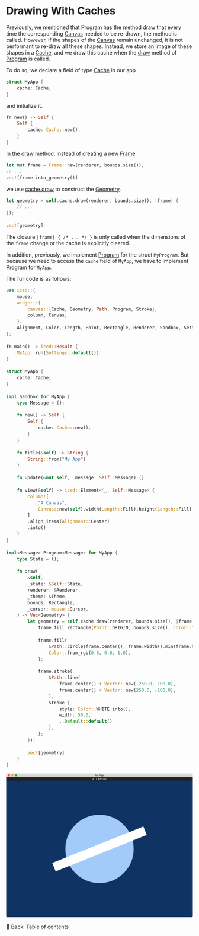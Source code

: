 # Drawing With Caches

Previously, we mentioned that [Program](https://docs.rs/iced/latest/iced/widget/canvas/trait.Program.html) has the method [draw](https://docs.rs/iced/latest/iced/widget/canvas/trait.Program.html#tymethod.draw) that every time the corresponding [Canvas](https://docs.rs/iced/latest/iced/widget/canvas/struct.Canvas.html) needed to be re-drawn, the method is called.
However, if the shapes of the [Canvas](https://docs.rs/iced/latest/iced/widget/canvas/struct.Canvas.html) remain unchanged, it is not performant to re-draw all these shapes.
Instead, we store an image of these shapes in a [Cache](https://docs.rs/iced/latest/iced/widget/canvas/struct.Cache.html), and we draw this cache when the [draw](https://docs.rs/iced/latest/iced/widget/canvas/trait.Program.html#tymethod.draw) method of [Program](https://docs.rs/iced/latest/iced/widget/canvas/trait.Program.html) is called.

To do so, we declare a field of type [Cache](https://docs.rs/iced/latest/iced/widget/canvas/struct.Cache.html) in our app

```rust
struct MyApp {
    cache: Cache,
}
```

and initialize it.

```rust
fn new() -> Self {
    Self {
        cache: Cache::new(),
    }
}
```

In the [draw](https://docs.rs/iced/latest/iced/widget/canvas/trait.Program.html#tymethod.draw) method, instead of creating a new [Frame](https://docs.rs/iced/latest/iced/widget/canvas/enum.Frame.html)

```rust
let mut frame = Frame::new(renderer, bounds.size());
// ...
vec![frame.into_geometry()]
```

we use [cache.draw](https://docs.rs/iced/latest/iced/widget/canvas/struct.Cache.html#method.draw) to construct the [Geometry](https://docs.rs/iced/latest/iced/widget/canvas/enum.Geometry.html).

```rust
let geometry = self.cache.draw(renderer, bounds.size(), |frame| {
    // ...
});

vec![geometry]
```

The closure `|frame| { /* ... */ }` is only called when the dimensions of the `frame` change or the cache is explicitly cleared.

In addition, previously, we implement [Program](https://docs.rs/iced/latest/iced/widget/canvas/trait.Program.html) for the struct `MyProgram`.
But because we need to access the `cache` field of `MyApp`, we have to implement [Program](https://docs.rs/iced/latest/iced/widget/canvas/trait.Program.html) for `MyApp`.

The full code is as follows:

```rust
use iced::{
    mouse,
    widget::{
        canvas::{Cache, Geometry, Path, Program, Stroke},
        column, Canvas,
    },
    Alignment, Color, Length, Point, Rectangle, Renderer, Sandbox, Settings, Theme, Vector,
};

fn main() -> iced::Result {
    MyApp::run(Settings::default())
}

struct MyApp {
    cache: Cache,
}

impl Sandbox for MyApp {
    type Message = ();

    fn new() -> Self {
        Self {
            cache: Cache::new(),
        }
    }

    fn title(&self) -> String {
        String::from("My App")
    }

    fn update(&mut self, _message: Self::Message) {}

    fn view(&self) -> iced::Element<'_, Self::Message> {
        column![
            "A Canvas",
            Canvas::new(self).width(Length::Fill).height(Length::Fill)
        ]
        .align_items(Alignment::Center)
        .into()
    }
}

impl<Message> Program<Message> for MyApp {
    type State = ();

    fn draw(
        &self,
        _state: &Self::State,
        renderer: &Renderer,
        _theme: &Theme,
        bounds: Rectangle,
        _cursor: mouse::Cursor,
    ) -> Vec<Geometry> {
        let geometry = self.cache.draw(renderer, bounds.size(), |frame| {
            frame.fill_rectangle(Point::ORIGIN, bounds.size(), Color::from_rgb(0.0, 0.2, 0.4));

            frame.fill(
                &Path::circle(frame.center(), frame.width().min(frame.height()) / 4.0),
                Color::from_rgb(0.6, 0.8, 1.0),
            );

            frame.stroke(
                &Path::line(
                    frame.center() + Vector::new(-250.0, 100.0),
                    frame.center() + Vector::new(250.0, -100.0),
                ),
                Stroke {
                    style: Color::WHITE.into(),
                    width: 50.0,
                    ..Default::default()
                },
            );
        });

        vec![geometry]
    }
}
```

![Drawing With Caches](./pic/drawing_with_caches.png)

<!-- :arrow_right:  Next:  -->

:blue_book: Back: [Table of contents](./../README.md)
